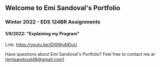 ## Welcome to Emi Sandoval's Portfolio

### Winter 2022 - EDS 124BR Assignments

#### 1/9/2022: "Explaining my Program"
Link: https://youtu.be/jDI9WvAlDuU
























Have questions about Emi Sandoval's Portfolio? Feel free to contact me at [emisandoval48@gmail.com]
